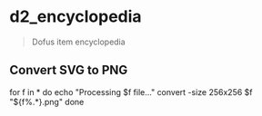 # d2_encyclopedia

> Dofus item encyclopedia

## Convert SVG to PNG
for f in *
do
  echo "Processing $f file..."
  convert -size 256x256 $f "${f%.*}.png"
done
